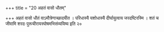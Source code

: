 +++
title = "20 अहतं वासो धौतम्"

+++
अहतं वासो धौतं वाऽमौत्रेणाच्छादयीत । परिधास्यै यशोधास्यै दीर्घायुत्वाय जरदष्टिरस्मि । शतं च जीवामि शरदः पुरूचीरायस्पोषमभिसंव्ययिष्य इति २०